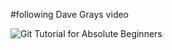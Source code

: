 
#following Dave Grays video

![Git Tutorial for Absolute Beginners](https://www.youtube.com/watch?v=CvUiKWv2-C0)

